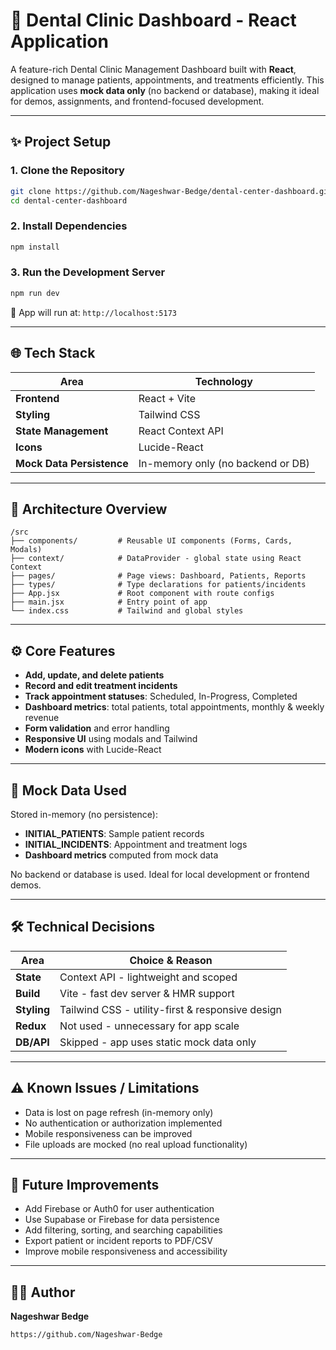 # 🦷 Dental Clinic Dashboard - React Application

A feature-rich Dental Clinic Management Dashboard built with **React**, designed to manage patients, appointments, and treatments efficiently. This application uses **mock data only** (no backend or database), making it ideal for demos, assignments, and frontend-focused development.

---

## ✨ Project Setup

### 1. Clone the Repository

```bash
git clone https://github.com/Nageshwar-Bedge/dental-center-dashboard.git
cd dental-center-dashboard
```

### 2. Install Dependencies

```bash
npm install
```

### 3. Run the Development Server

```bash
npm run dev
```

📍 App will run at: `http://localhost:5173`

---

## 🌐 Tech Stack

| Area                | Technology                     |
|---------------------|--------------------------------|
| **Frontend**        | React + Vite                   |
| **Styling**         | Tailwind CSS                   |
| **State Management**| React Context API              |
| **Icons**           | Lucide-React                   |
| **Mock Data Persistence** | In-memory only (no backend or DB) |

---

## 📁 Architecture Overview

```
/src
├── components/         # Reusable UI components (Forms, Cards, Modals)
├── context/            # DataProvider - global state using React Context
├── pages/              # Page views: Dashboard, Patients, Reports
├── types/              # Type declarations for patients/incidents
├── App.jsx             # Root component with route configs
├── main.jsx            # Entry point of app
└── index.css           # Tailwind and global styles
```

---

## ⚙️ Core Features

- **Add, update, and delete patients**
- **Record and edit treatment incidents**
- **Track appointment statuses**: Scheduled, In-Progress, Completed
- **Dashboard metrics**: total patients, total appointments, monthly & weekly revenue
- **Form validation** and error handling
- **Responsive UI** using modals and Tailwind
- **Modern icons** with Lucide-React

---

## 🤞 Mock Data Used

Stored in-memory (no persistence):

- **INITIAL_PATIENTS**: Sample patient records
- **INITIAL_INCIDENTS**: Appointment and treatment logs
- **Dashboard metrics** computed from mock data

No backend or database is used. Ideal for local development or frontend demos.

---

## 🛠️ Technical Decisions

| Area            | Choice & Reason                                      |
|-----------------|------------------------------------------------------|
| **State**       | Context API - lightweight and scoped                 |
| **Build**       | Vite - fast dev server & HMR support                 |
| **Styling**     | Tailwind CSS - utility-first & responsive design     |
| **Redux**       | Not used - unnecessary for app scale                 |
| **DB/API**      | Skipped - app uses static mock data only             |

---

## ⚠️ Known Issues / Limitations

- Data is lost on page refresh (in-memory only)
- No authentication or authorization implemented
- Mobile responsiveness can be improved
- File uploads are mocked (no real upload functionality)

---

## 🎯 Future Improvements

- Add Firebase or Auth0 for user authentication
- Use Supabase or Firebase for data persistence
- Add filtering, sorting, and searching capabilities
- Export patient or incident reports to PDF/CSV
- Improve mobile responsiveness and accessibility

---

## 👨‍💻 Author

**Nageshwar Bedge**  
```bash
https://github.com/Nageshwar-Bedge
```
